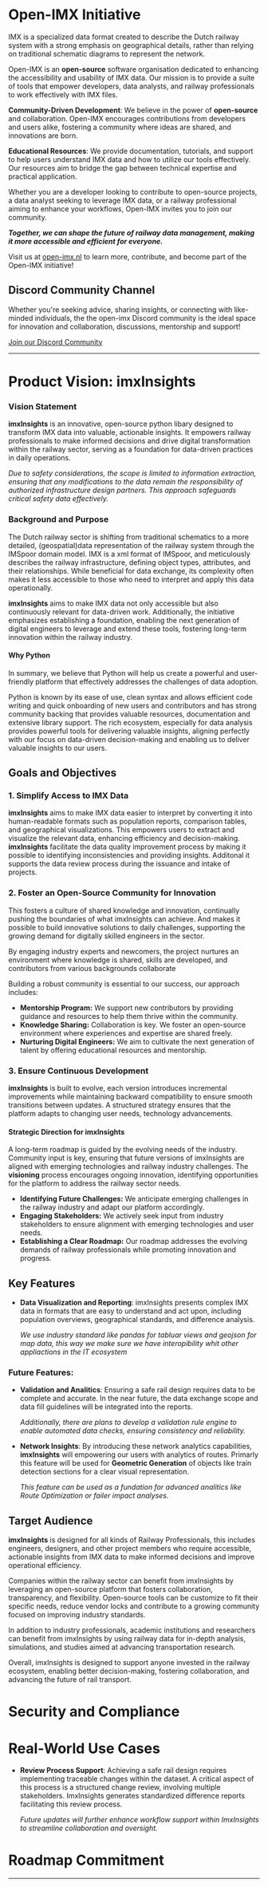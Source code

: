 # Open-IMX Initiative
IMX is a specialized data format created to describe the Dutch railway system with a strong emphasis on geographical details, rather than relying on traditional schematic diagrams to represent the network.

Open-IMX is an **open-source** software organisation dedicated to enhancing the accessibility and usability of IMX data. Our mission is to provide a suite of tools that empower developers, data analysts, and railway professionals to work effectively with IMX files. 

**Community-Driven Development**: We believe in the power of **open-source** and collaboration. Open-IMX encourages contributions from developers and users alike, fostering a community where ideas are shared, and innovations are born.

**Educational Resources**: We provide documentation, tutorials, and support to help users understand IMX data and how to utilize our tools effectively. Our resources aim to bridge the gap between technical expertise and practical application.

Whether you are a developer looking to contribute to open-source projects, a data analyst seeking to leverage IMX data, or a railway professional aiming to enhance your workflows, Open-IMX invites you to join our community. 

***Together, we can shape the future of railway data management, making it more accessible and efficient for everyone.***

Visit us at [open-imx.nl](https://open-imx.nl) to learn more, contribute, and become part of the Open-IMX initiative!

## Discord Community Channel
Whether you're seeking advice, sharing insights, or connecting with like-minded individuals, the the open-imx Discord community is the ideal space for innovation and collaboration, discussions, mentorship and support!

[Join our Discord Community](https://discord.gg/wBses7bPFg)

---------------------------------------------------------------------------------------------------------------------------


# Product Vision: imxInsights

### Vision Statement
**imxInsights** is an innovative, open-source python libary designed to transform IMX data into valuable, actionable insights. It empowers railway professionals to make informed decisions and drive digital transformation within the railway sector, serving as a foundation for data-driven practices in daily operations.

*Due to safety considerations, the scope is limited to information extraction, ensuring that any modifications to the data remain the responsibility of authorized infrastructure design partners. This approach safeguards critical safety data effectively.*

### Background and Purpose
The Dutch railway sector is shifting from traditional schematics to a more detailed, (geospatial)data representation of the railway system through the IMSpoor domain model. IMX is a xml format of IMSpoor, and meticulously describes the railway infrastructure, defining object types, attributes, and their relationships. While beneficial for data exchange, its complexity often makes it less accessible to those who need to interpret and apply this data operationally.

**imxInsights** aims to make IMX data not only accessible but also continuously relevant for data-driven work. Additionally, the initiative emphasizes establishing a foundation, enabling the next generation of digital engineers to leverage and extend these tools, fostering long-term innovation within the railway industry.


#### Why Python
In summary, we believe that Python will help us create a powerful and user-friendly platform that effectively addresses the challenges of data adoption.

Python is known by its ease of use, clean syntax and allows efficient code writing and quick onboarding of new users and contributors and has strong community backing that provides valuable resources, documentation and extensive library support. The rich ecosystem, especially for data analysis provides powerful tools for delivering valuable insights, aligning perfectly with our focus on data-driven decision-making and enabling us to deliver valuable insights to our users.


## Goals and Objectives

### 1. Simplify Access to IMX Data

**imxInsights** aims to make IMX data easier to interpret by converting it into human-readable formats such as population reports, comparison tables, and geographical visualizations. This empowers users to extract and visualize the relevant data, enhancing efficiency and decision-making. **imxInsights** facilitate the data quality improvement process by making it possible to identifying inconsistencies and providing insights. Additonal it supports the data review process during the issuance and intake of projects.


### 2. Foster an Open-Source Community for Innovation

This fosters a culture of shared knowledge and innovation, continually pushing the boundaries of what imxInsights can achieve. And makes it possible to build innovative solutions to daily challenges, supporting the growing demand for digitally skilled engineers in the sector.

By engaging industry experts and newcomers, the project nurtures an environment where knowledge is shared, skills are developed, and contributors from various backgrounds collaborate 

Building a robust community is essential to our success, our approach includes:

- **Mentorship Program:** We support new contributors by providing guidance and resources to help them thrive within the community.
- **Knowledge Sharing:** Collaboration is key. We foster an open-source environment where experiences and expertise are shared freely.
- **Nurturing Digital Engineers:** We aim to cultivate the next generation of talent by offering educational resources and mentorship.


### 3. Ensure Continuous Development 

**imxInsights** is built to evolve, each version introduces incremental improvements while maintaining backward compatibility to ensure smooth transitions between updates.
A structured strategy ensures that the platform adapts to changing user needs, technology advancements.

#### Strategic Direction for imxInsights

A long-term roadmap is guided by the evolving needs of the industry. Community input is key, ensuring that future versions of imxInsights are aligned with emerging technologies and railway industry challenges. The **visioning** process encourages ongoing innovation, identifying opportunities for the platform to address the railway sector needs.

- **Identifying Future Challenges:** We anticipate emerging challenges in the railway industry and adapt our platform accordingly.
- **Engaging Stakeholders:** We actively seek input from industry stakeholders to ensure alignment with emerging technologies and user needs.
- **Establishing a Clear Roadmap:** Our roadmap addresses the evolving demands of railway professionals while promoting innovation and progress.

## Key Features

- **Data Visualization and Reporting**: imxInsights presents complex IMX data in formats that are easy to understand and act upon, including population overviews, geographical standards, and difference analysis. 

   *We use industry standard like pandas for tabluar views and geojson for map data, this way we make sure we have interopibility whit other appliactions in the IT ecosystem*

### Future Features:

- **Validation and Analitics**: Ensuring a safe rail design requires data to be complete and accurate. In the near future, the data exchange scope and data fill guidelines will be integrated into the reports. 

   *Additionally, there are plans to develop a validation rule engine to enable automated data checks, ensuring consistency and reliability.*

- **Network Insights**: By introducing these network analytics capabilities, **imxInsights** will empowering our users with analytics of routes. Primarly this feature will be used for **Geometric Generation** of objects like train detection sections for a clear visual representation. 

   *This feature can be used as a fundation for advanced analitics like Route Optimization or failer impact analyses.*


## Target Audience

**imxInsights** is designed for all kinds of Railway Professionals, this includes engineers, designers, and other project members who require accessible, actionable insights from IMX data to make informed decisions and improve operational efficiency.

Companies within the railway sector can benefit from imxInsights by leveraging an open-source platform that fosters collaboration, transparency, and flexibility. Open-source tools can be customize to fit their specific needs, reduce vendor locks and contribute to a growing community focused on improving industry standards. 

In addition to industry professionals, academic institutions and researchers can benefit from imxInsights by using railway data for in-depth analysis, simulations, and studies aimed at advancing transportation research.

Overall, imxInsights is designed to support anyone invested in the railway ecosystem, enabling better decision-making, fostering collaboration, and advancing the future of rail transport.


# Security and Compliance

# Real-World Use Cases
- **Review Process Support**: Achieving a safe rail design requires implementing traceable changes within the dataset. A critical aspect of this process is a structured change review, involving multiple stakeholders. ImxInsights generates standardized difference reports facilitating this review process. 

   *Future updates will further enhance workflow support within ImxInsights to streamline collaboration and oversight.*



# Roadmap Commitment

---